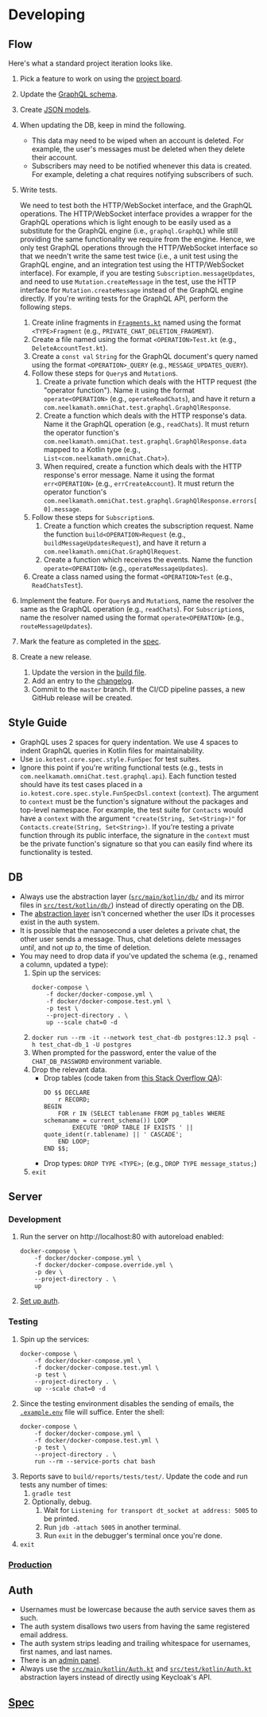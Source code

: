 # Developing

## Flow

Here's what a standard project iteration looks like.

1. Pick a feature to work on using the [project board](https://github.com/neelkamath/omni-chat/projects/1).
1. Update the [GraphQL schema](../src/main/resources/schema.graphqls).
1. Create [JSON models](../src/main/kotlin/Json.kt).
1. When updating the DB, keep in mind the following.
    - This data may need to be wiped when an account is deleted. For example, the user's messages must be deleted when they delete their account.
    - Subscribers may need to be notified whenever this data is created. For example, deleting a chat requires notifying subscribers of such.
1. Write tests.

    We need to test both the HTTP/WebSocket interface, and the GraphQL operations. The HTTP/WebSocket interface provides a wrapper for the GraphQL operations which is light enough to be easily used as a substitute for the GraphQL engine (i.e., `graphql.GraphQL`) while still providing the same functionality we require from the engine. Hence, we only test GraphQL operations through the HTTP/WebSocket interface so that we needn't write the same test twice (i.e., a unit test using the GraphQL engine, and an integration test using the HTTP/WebSocket interface). For example, if you are testing `Subscription.messageUpdates`, and need to use `Mutation.createMessage` in the test, use the HTTP interface for `Mutation.createMessage` instead of the GraphQL engine directly. If you're writing tests for the GraphQL API, perform the following steps.
    1. Create inline fragments in [`Fragments.kt`](../src/test/kotlin/graphql/api/Fragments.kt) named using the format `<TYPE>Fragment` (e.g., `PRIVATE_CHAT_DELETION_FRAGMENT`).    
    1. Create a file named using the format `<OPERATION>Test.kt` (e.g., `DeleteAccountTest.kt`).
    1. Create a `const val` `String` for the GraphQL document's query named using the format `<OPERATION>_QUERY` (e.g., `MESSAGE_UPDATES_QUERY`).
    1. Follow these steps for `Query`s and `Mutation`s.
        1. Create a private function which deals with the HTTP request (the "operator function"). Name it using the format `operate<OPERATION>` (e.g., `operateReadChats`), and have it return a `com.neelkamath.omniChat.test.graphql.GraphQlResponse`.
        1. Create a function which deals with the HTTP response's data. Name it the GraphQL operation (e.g., `readChats`). It must return the operator function's `com.neelkamath.omniChat.test.graphql.GraphQlResponse.data` mapped to a Kotlin type (e.g., `List<com.neelkamath.omniChat.Chat>`).
        1. When required, create a function which deals with the HTTP response's error message. Name it using the format `err<OPERATION>` (e.g., `errCreateAccount`). It must return the operator function's `com.neelkamath.omniChat.test.graphql.GraphQlResponse.errors[0].message`.
    1. Follow these steps for `Subscription`s.
        1. Create a function which creates the subscription request. Name the function `build<OPERATION>Request` (e.g., `buildMessageUpdatesRequest`), and have it return a `com.neelkamath.omniChat.GraphQlRequest`.
        1. Create a function which receives the events. Name the function `operate<OPERATION>` (e.g., `operateMessageUpdates`).
    1. Create a class named using the format `<OPERATION>Test` (e.g., `ReadChatsTest`).
1. Implement the feature. For `Query`s and `Mutation`s, name the resolver the same as the GraphQL operation (e.g., `readChats`). For `Subscription`s, name the resolver named using the format `operate<OPERATION>` (e.g., `routeMessageUpdates`).
1. Mark the feature as completed in the [spec](spec.md).
1. Create a new release.
    1. Update the version in the [build file](../build.gradle.kts).
    1. Add an entry to the [changelog](CHANGELOG.md).
    1. Commit to the `master` branch. If the CI/CD pipeline passes, a new GitHub release will be created.

## Style Guide

- GraphQL uses 2 spaces for query indentation. We use 4 spaces to indent GraphQL queries in Kotlin files for maintainability.
- Use `io.kotest.core.spec.style.FunSpec` for test suites.
- Ignore this point if you're writing functional tests (e.g., tests in `com.neelkamath.omniChat.test.graphql.api`). Each function tested should have its test cases placed in a `io.kotest.core.spec.style.FunSpecDsl.context` (`context`). The argument to `context` must be the function's signature without the packages and top-level namespace. For example, the test suite for `Contacts` would have a `context` with the argument `"create(String, Set<String>)"` for `Contacts.create(String, Set<String>)`. If you're testing a private function through its public interface, the signature in the `context` must be the private function's signature so that you can easily find where its functionality is tested.

## DB

- Always use the abstraction layer ([`src/main/kotlin/db/`](../src/main/kotlin/db) and its mirror files in [`src/test/kotlin/db/`](../src/test/kotlin/db)) instead of directly operating on the DB.
- The [abstraction layer](../src/main/kotlin/db) isn't concerned whether the user IDs it processes exist in the auth system.
- It is possible that the nanosecond a user deletes a private chat, the other user sends a message. Thus, chat deletions delete messages _until_, and not _up to_, the time of deletion.
- You may need to drop data if you've updated the schema (e.g., renamed a column, updated a type):
    1. Spin up the services:
        ``` 
        docker-compose \
            -f docker/docker-compose.yml \
            -f docker/docker-compose.test.yml \
            -p test \
            --project-directory . \
            up --scale chat=0 -d
        ```
    1. `docker run --rm -it --network test_chat-db postgres:12.3 psql -h test_chat-db_1 -U postgres`
    1. When prompted for the password, enter the value of the `CHAT_DB_PASSWORD` environment variable.
    1. Drop the relevant data.
        - Drop tables (code taken from [this Stack Overflow QA](https://stackoverflow.com/a/36023359/6354805)):
            ```
            DO $$ DECLARE
                r RECORD;
            BEGIN
                FOR r IN (SELECT tablename FROM pg_tables WHERE schemaname = current_schema()) LOOP
                    EXECUTE 'DROP TABLE IF EXISTS ' || quote_ident(r.tablename) || ' CASCADE';
                END LOOP;
            END $$;
            ```
        - Drop types: `DROP TYPE <TYPE>;` (e.g., `DROP TYPE message_status;`)
    1. `exit`

## Server

### Development

1. Run the server on http://localhost:80 with autoreload enabled:
    ```
    docker-compose \
        -f docker/docker-compose.yml \
        -f docker/docker-compose.override.yml \
        -p dev \
        --project-directory . \
        up
    ```
1. [Set up auth](auth_setup.md).

### Testing

1. Spin up the services:
    ```
    docker-compose \
        -f docker/docker-compose.yml \
        -f docker/docker-compose.test.yml \
        -p test \
        --project-directory . \
        up --scale chat=0 -d
    ```
1. Since the testing environment disables the sending of emails, the [`.example.env`](.example.env) file will suffice. Enter the shell:
    ```
    docker-compose \
        -f docker/docker-compose.yml \
        -f docker/docker-compose.test.yml \
        -p test \
        --project-directory . \
        run --rm --service-ports chat bash
    ```
1. Reports save to `build/reports/tests/test/`. Update the code and run tests any number of times: 
    1. `gradle test`
    1. Optionally, debug.
        1. Wait for `Listening for transport dt_socket at address: 5005` to be printed.
        1. Run `jdb -attach 5005` in another terminal.
        1. Run `exit` in the debugger's terminal once you're done. 
1. `exit`

### [Production](production.md)

## Auth

- Usernames must be lowercase because the auth service saves them as such.
- The auth system disallows two users from having the same registered email address.
- The auth system strips leading and trailing whitespace for usernames, first names, and last names.
- There is an [admin panel](auth_admin_panel.md).
- Always use the [`src/main/kotlin/Auth.kt`](../src/main/kotlin/Auth.kt) and [`src/test/kotlin/Auth.kt`](../src/test/kotlin/Auth.kt) abstraction layers instead of directly using Keycloak's API.

## [Spec](spec.md)